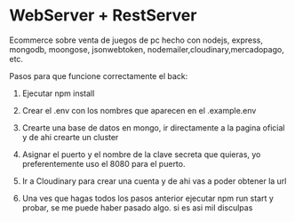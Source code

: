 # WebServer + RestServer

Ecommerce sobre venta de juegos de pc hecho con nodejs, express, mongodb, moongose, jsonwebtoken, nodemailer,cloudinary,mercadopago, etc.

Pasos para que funcione correctamente el back: 

1. Ejecutar npm install 

2. Crear el .env con los nombres que aparecen en el .example.env 

3. Crearte una base de datos en mongo, ir directamente a la pagina oficial y de ahi crearte un cluster

4. Asignar el puerto y el nombre de la clave secreta que quieras, yo preferentemente uso el 8080 para el puerto.

5. Ir a Cloudinary para crear una cuenta y de ahi vas a poder obtener la url

6. Una ves que hagas todos los pasos anterior ejecutar npm run start y probar, se me puede haber pasado algo. si es asi mil disculpas






